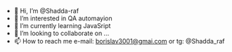 - 👋 Hi, I’m @Shadda-raf
- 👀 I’m interested in QA automayion
- 🌱 I’m currently learning JavaSript
- 💞️ I’m looking to collaborate on ...
- 📫 How to reach me e-mail: borislav3001@gmai.com or tg: @Shadda_raf

<!---
Shadda-raf/Shadda-raf is a ✨ special ✨ repository because its `README.md` (this file) appears on your GitHub profile.
You can click the Preview link to take a look at your changes.
--->
